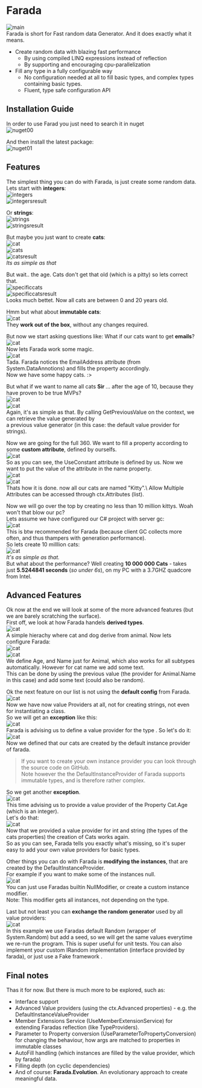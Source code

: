 # Farada
![main](https://raw.githubusercontent.com/Inspyro/Data/master/Farada/images/main.gif)  
Farada is short for Fast random data Generator. And it does exactly what it means.
  - Create random data with blazing fast performance
    - By using compiled LINQ expressions instead of reflection
    - By supporting and encouraging cpu-parallelization
  - Fill any type in a fully configurable way
    - No configuration needed at all to fill basic types, and complex types containing basic types. 
    - Fluent, type safe configuration API

## Installation Guide
In order to use Farad you just need to search it in nuget  
![nuget00](https://raw.githubusercontent.com/Inspyro/Data/master/Farada/images/nuget00.png)

And then install the latest package:  
![nuget01](https://raw.githubusercontent.com/Inspyro/Data/master/Farada/images/nuget01.png)
  
## Features
The simplest thing you can do with Farada, is just create some random data. Lets start with **integers**:  
![integers](https://raw.githubusercontent.com/Inspyro/Data/master/Farada/images/createmanyint.png)  
![integersresult](https://raw.githubusercontent.com/Inspyro/Data/master/Farada/images/createmanyint.gif)  

Or **strings**:  
![strings](https://raw.githubusercontent.com/Inspyro/Data/master/Farada/images/createmanystring.png)  
![stringsresult](https://raw.githubusercontent.com/Inspyro/Data/master/Farada/images/createmanystring.gif)  

But maybe you just want to create **cats**:  
![cat](https://raw.githubusercontent.com/Inspyro/Data/master/Farada/images/catclass.png)  
![cats](https://raw.githubusercontent.com/Inspyro/Data/master/Farada/images/createcats.png)  
![catsresult](https://raw.githubusercontent.com/Inspyro/Data/master/Farada/images/cats.gif)  
_Its as simple as that_

But wait.. the age. Cats don't get that old (which is a pitty) so lets correct that.  
![specificcats](https://raw.githubusercontent.com/Inspyro/Data/master/Farada/images/createspecificcats.png)  
![specificcatsresult](https://raw.githubusercontent.com/Inspyro/Data/master/Farada/images/specificcats.gif)  
Looks much bettet. Now all cats are between 0 and 20 years old.

Hmm but what about **immutable cats**:  
![cat](https://raw.githubusercontent.com/Inspyro/Data/master/Farada/images/immutablecat.png)  
They **work out of the box**, without any changes required.

But now we start asking questions like: What if our cats want to get **emails**?  
![cat](https://raw.githubusercontent.com/Inspyro/Data/master/Farada/images/catwithemail.png)  
Now lets Farada work some magic.  
![cat](https://raw.githubusercontent.com/Inspyro/Data/master/Farada/images/catmails.gif)  
Tada. Farada notices the EmailAddress attribute (from System.DataAnnotions) and fills the property accordingly.  
Now we have some happy cats. :>

But what if we want to name all cats **Sir <something>**... after the age of 10, because they have proven to be true MVPs?  
![cat](https://raw.githubusercontent.com/Inspyro/Data/master/Farada/images/sircats.png)  
![cat](https://raw.githubusercontent.com/Inspyro/Data/master/Farada/images/sircats.gif)  
Again, it's as simple as that. By calling GetPreviousValue on the context, we can retrieve the value generated by  
a previous value generator (in this case: the default value provider for strings). 

Now we are going for the full 360. We want to fill a property according to some **custom attribute**, defined by ourselfs.  
![cat](https://raw.githubusercontent.com/Inspyro/Data/master/Farada/images/customattributeskitty.png)  
So as you can see, the UseConstant attribute is defined by us. Now we want to put the value of the attribute in the name property.  
![cat](https://raw.githubusercontent.com/Inspyro/Data/master/Farada/images/customattributeskittyconfig.png)  
![cat](https://raw.githubusercontent.com/Inspyro/Data/master/Farada/images/kittycats.gif)  
Thats how it is done. now all our cats are named "Kitty".\ Allow Multiple Attributes can be accessed through ctx.Attributes (list).  

Now we will go over the top by creating no less than 10 million kittys. Woah won't that blow our pc?  
Lets assume we have configured our C# project with server gc:  
![cat](https://raw.githubusercontent.com/Inspyro/Data/master/Farada/images/recommendedgcsettings.png)  
This is btw recommended for Farada (because client GC collects more often, and thus thampers with generation performance).  
So lets create 10 milllion cats:  
![cat](https://raw.githubusercontent.com/Inspyro/Data/master/Farada/images/10millioncats.png)  
_It's as simple as that._  
But what about the performance? Well creating **10 000 000 Cats** - takes just **5.5244841 seconds** (_so under 6s_), 
on my PC with a 3.7GHZ quadcore from Intel. 

## Advanced Features
Ok now at the end we will look at some of the more advanced features (but we are barely scratching the surface).  
First off, we look at how Farada handels **derived types**.  
![cat](https://raw.githubusercontent.com/Inspyro/Data/master/Farada/images/catdoge.png)  
A simple hierachy where cat and dog derive from animal. Now lets configure Farada:  
![cat](https://raw.githubusercontent.com/Inspyro/Data/master/Farada/images/catdogeconfig.png)  
![cat](https://raw.githubusercontent.com/Inspyro/Data/master/Farada/images/catdogefight.gif)  
We define Age, and Name just for Animal, which also works for all subtypes automatically. However for cat name we add some text.  
This can be done by using the previous value (the provider for Animal.Name in this case) and add some text (could also be random).  

Ok the next feature on our list is not using the **default config** from Farada.  
![cat](https://raw.githubusercontent.com/Inspyro/Data/master/Farada/images/usedefaultsfalse.png)  
Now we have now value Providers at all, not for creating strings, not even for instantiating a class.  
So we will get an **exception** like this:  
![cat](https://raw.githubusercontent.com/Inspyro/Data/master/Farada/images/missingvalueproviderforcat.png)  
Farada is advising us to define a value provider for the type <Cat>. So let's do it:  
![cat](https://raw.githubusercontent.com/Inspyro/Data/master/Farada/images/missingvalueproviderforage.png)  
Now we defined that our cats are created by the default instance provider of farada. 
>If you want to create your own instance provider you can look through the source code on GitHub.  
>Note however the the DefaultInstanceProvider of Farada supports immutable types, and is therefore rather complex.

So we get another **exception**.  
![cat](https://raw.githubusercontent.com/Inspyro/Data/master/Farada/images/missingvalueproviderforageex.png)  
This time advising us to provide a value provider of the Property Cat.Age (which is an integer).  
Let's do that:  
![cat](https://raw.githubusercontent.com/Inspyro/Data/master/Farada/images/usedefaultsfalseworkingconfig.png)  
Now that we provided a value provider for int and string (the types of the cats properties) the creation of Cats works again.  
So as you can see, Farada tells you exactly what's missing, so it's super easy to add your own value providers for basic types.  

Other things you can do with Farada is **modifying the instances**, that are created by the DefaultInstanceProvider.  
For example if you want to make some of the instances null.  
![cat](https://raw.githubusercontent.com/Inspyro/Data/master/Farada/images/nullmodifier.png)  
You can just use Faradas builtin NullModifier, or create a custom instance modifier.  
Note: This modifier gets all instances, not depending on the type.

Last but not least you can **exchange the random generator** used by all value providers:  
![cat](https://raw.githubusercontent.com/Inspyro/Data/master/Farada/images/randomwithseed.png)  
In this example we use Faradas default Random (wrapper of System.Random) but add a seed, so we will get the same values everytime we re-run the program. 
This is super useful for unit tests. You can also implement your custom IRandom implementation (interface provided by farada), or just use a Fake framework . 

## Final notes
Thas it for now. But there is much more to be explored, such as:
 - Interface support
 - Advanced Value providers (using the ctx.Advanced properties) - e.g. the DefaultInstanceValueProvider
 - Member Extensions Service (UseMemberExtensionService) for extending Faradas reflection (like TypeProviders).
 - Parameter to Property conversion (UseParameterToPropertyConversion) for changing the behaviour, how args are matched to properties in immutable classes
 - AutoFill handling (which instances are filled by the value provider, which by farada) 
 - Filling depth (on cyclic dependencies)
 - And of course: **Farada.Evolution**. An evolutionary approach to create meaningful data. 

